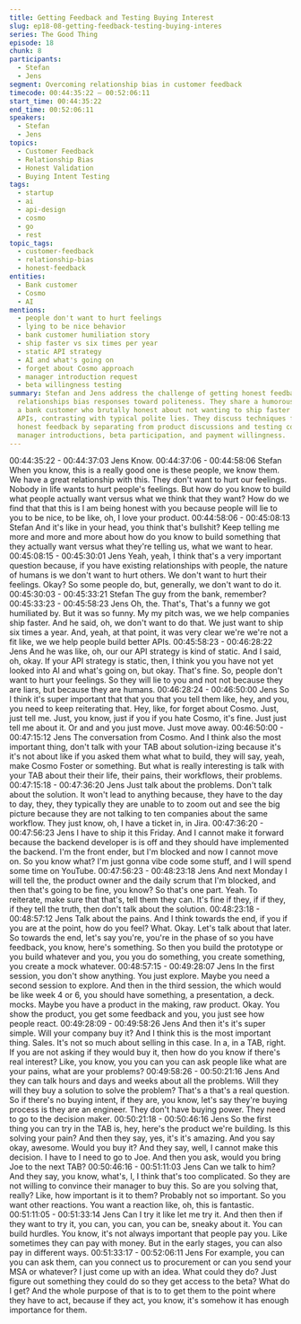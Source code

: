 ```yaml
---
title: Getting Feedback and Testing Buying Interest
slug: ep18-08-getting-feedback-testing-buying-interes
series: The Good Thing
episode: 18
chunk: 8
participants:
  - Stefan
  - Jens
segment: Overcoming relationship bias in customer feedback
timecode: 00:44:35:22 – 00:52:06:11
start_time: 00:44:35:22
end_time: 00:52:06:11
speakers:
  - Stefan
  - Jens
topics:
  - Customer Feedback
  - Relationship Bias
  - Honest Validation
  - Buying Intent Testing
tags:
  - startup
  - ai
  - api-design
  - cosmo
  - go
  - rest
topic_tags:
  - customer-feedback
  - relationship-bias
  - honest-feedback
entities:
  - Bank customer
  - Cosmo
  - AI
mentions:
  - people don't want to hurt feelings
  - lying to be nice behavior
  - bank customer humiliation story
  - ship faster vs six times per year
  - static API strategy
  - AI and what's going on
  - forget about Cosmo approach
  - manager introduction request
  - beta willingness testing
summary: Stefan and Jens address the challenge of getting honest feedback when existing
  relationships bias responses toward politeness. They share a humorous example of
  a bank customer who brutally honest about not wanting to ship faster or modernize
  APIs, contrasting with typical polite lies. They discuss techniques for eliciting
  honest feedback by separating from product discussions and testing commitment through
  manager introductions, beta participation, and payment willingness.
---
```


00:44:35:22 - 00:44:37:03
Jens
Know.
00:44:37:06 - 00:44:58:06
Stefan
When you know, this is a really good one is these people, we know them. We have a great
relationship with this. They don't want to hurt our feelings. Nobody in life wants to hurt people's
feelings. But how do you know to build what people actually want versus what we think that they
want? How do we find that that this is I am being honest with you because people will lie to you
to be nice, to be like, oh, I love your product.
00:44:58:06 - 00:45:08:13
Stefan
And it's like in your head, you think that's bullshit? Keep telling me more and more and more
about how do you know to build something that they actually want versus what they're telling us,
what we want to hear.
00:45:08:15 - 00:45:30:01
Jens
Yeah, yeah, I think that's a very important question because, if you have existing relationships
with people, the nature of humans is we don't want to hurt others. We don't want to hurt their
feelings. Okay? So some people do, but, generally, we don't want to do it.
00:45:30:03 - 00:45:33:21
Stefan
The guy from the bank, remember?
00:45:33:23 - 00:45:58:23
Jens
Oh, the. That's, That's a funny we got humiliated by. But it was so funny. My my pitch was, we
we help companies ship faster. And he said, oh, we don't want to do that. We just want to ship
six times a year. And, yeah, at that point, it was very clear we're we're not a fit like, we we help
people build better APIs.
00:45:58:23 - 00:46:28:22
Jens
And he was like, oh, our our API strategy is kind of static. And I said, oh, okay. If your API
strategy is static, then, I think you you have not yet looked into AI and what's going on, but okay.
That's fine. So, people don't want to hurt your feelings. So they will lie to you and not not
because they are liars, but because they are humans.
00:46:28:24 - 00:46:50:00
Jens
So I think it's super important that that you that you tell them like, hey, and you, you need to
keep reiterating that. Hey, like, for forget about Cosmo. Just, just tell me. Just, you know, just if
you if you hate Cosmo, it's fine. Just just tell me about it. Or and and you just move. Just move
away.
00:46:50:00 - 00:47:15:12
Jens
The conversation from Cosmo. And I think also the most important thing, don't talk with your
TAB about solution-izing because it's it's not about like if you asked them what what to build,
they will say, yeah, make Cosmo Foster or something. But what is really interesting is talk with
your TAB about their their life, their pains, their workflows, their problems.
00:47:15:18 - 00:47:36:20
Jens
Just talk about the problems. Don't talk about the solution. It won't lead to anything because,
they have to the day to day, they, they typically they are unable to to zoom out and see the big
picture because they are not talking to ten companies about the same workflow. They just know,
oh, I have a ticket in, in Jira.
00:47:36:20 - 00:47:56:23
Jens
I have to ship it this Friday. And I cannot make it forward because the backend developer is is
off and they should have implemented the backend. I'm the front ender, but I'm blocked and now
I cannot move on. So you know what? I'm just gonna vibe code some stuff, and I will spend
some time on YouTube.
00:47:56:23 - 00:48:23:18
Jens
And next Monday I will tell the, the product owner and the daily scrum that I'm blocked, and then
that's going to be fine, you know? So that's one part. Yeah. To reiterate, make sure that that's,
tell them they can. It's fine if they, if if they, if they tell the truth, then don't talk about the solution.
00:48:23:18 - 00:48:57:12
Jens
Talk about the pains. And I think towards the end, if you if you are at the point, how do you feel?
What. Okay. Let's talk about that later. So towards the end, let's say you're, you're in the phase
of so you have feedback, you know, here's something. So then you build the prototype or you
build whatever and you, you you do something, you create something, you create a mock
whatever.
00:48:57:15 - 00:49:28:07
Jens
In the first session, you don't show anything. You just explore. Maybe you need a second
session to explore. And then in the third session, the which would be like week 4 or 6, you
should have something, a presentation, a deck. mocks. Maybe you have a product in the
making, raw product. Okay. You show the product, you get some feedback and you, you just
see how people react.
00:49:28:09 - 00:49:58:26
Jens
And then it's it's super simple. Will your company buy it? And I think this is the most important
thing. Sales. It's not so much about selling in this case. In a, in a TAB, right. If you are not asking
if they would buy it, then how do you know if there's real interest? Like, you know, you you can
you can ask people like what are your pains, what are your problems?
00:49:58:26 - 00:50:21:16
Jens
And they can talk hours and days and weeks about all the problems. Will they will they buy a
solution to solve the problem? That's a that's a real question. So if there's no buying intent, if
they are, you know, let's say they're buying process is they are an engineer. They don't have
buying power. They need to go to the decision maker.
00:50:21:18 - 00:50:46:16
Jens
So the first thing you can try in the TAB is, hey, here's the product we're building. Is this solving
your pain? And then they say, yes, it's it's amazing. And you say okay, awesome. Would you buy
it? And they say, well, I cannot make this decision. I have to I need to go to Joe. And then you
ask, would you bring Joe to the next TAB?
00:50:46:16 - 00:51:11:03
Jens
Can we talk to him? And they say, you know, what's, I, I think that's too complicated. So they are
not willing to convince their manager to buy this. So are you solving that, really? Like, how
important is it to them? Probably not so important. So you want other reactions. You want a
reaction like, oh, this is fantastic.
00:51:11:05 - 00:51:33:14
Jens
Can I try it like let me try it. And then then if they want to try it, you can, you can, you can be,
sneaky about it. You can build hurdles. You know, it's not always important that people pay you.
Like sometimes they can pay with money. But in the early stages, you can also pay in different
ways.
00:51:33:17 - 00:52:06:11
Jens
For example, you can you can ask them, can you connect us to procurement or can you send
your MSA or whatever? I just come up with an idea. What could they do? Just figure out
something they could do so they get access to the beta? What do I get? And the whole purpose
of that is to to get them to the point where they have to act, because if they act, you know, it's
somehow it has enough importance for them.